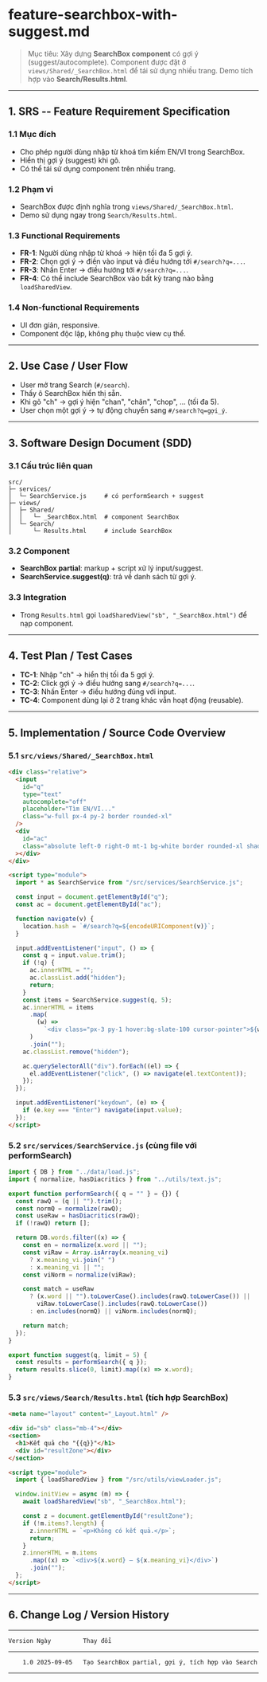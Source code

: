 # feature-searchbox-with-suggest.md

> Mục tiêu: Xây dựng **SearchBox component** có gợi ý
> (suggest/autocomplete). Component được đặt ở
> `views/Shared/_SearchBox.html` để tái sử dụng nhiều trang. Demo tích
> hợp vào **Search/Results.html**.

---

## 1. SRS -- Feature Requirement Specification

### 1.1 Mục đích

- Cho phép người dùng nhập từ khoá tìm kiếm EN/VI trong SearchBox.
- Hiển thị gợi ý (suggest) khi gõ.
- Có thể tái sử dụng component trên nhiều trang.

### 1.2 Phạm vi

- SearchBox được định nghĩa trong `views/Shared/_SearchBox.html`.
- Demo sử dụng ngay trong `Search/Results.html`.

### 1.3 Functional Requirements

- **FR-1**: Người dùng nhập từ khoá → hiện tối đa 5 gợi ý.
- **FR-2**: Chọn gợi ý → điền vào input và điều hướng tới
  `#/search?q=...`.
- **FR-3**: Nhấn Enter → điều hướng tới `#/search?q=...`.
- **FR-4**: Có thể include SearchBox vào bất kỳ trang nào bằng
  `loadSharedView`.

### 1.4 Non-functional Requirements

- UI đơn giản, responsive.
- Component độc lập, không phụ thuộc view cụ thể.

---

## 2. Use Case / User Flow

- User mở trang Search (`#/search`).
- Thấy ô SearchBox hiển thị sẵn.
- Khi gõ "ch" → gợi ý hiện "chan", "chân", "chop", ... (tối đa 5).
- User chọn một gợi ý → tự động chuyển sang `#/search?q=gợi_ý`.

---

## 3. Software Design Document (SDD)

### 3.1 Cấu trúc liên quan

    src/
    ├─ services/
    │  └─ SearchService.js     # có performSearch + suggest
    ├─ views/
    │  ├─ Shared/
    │  │   └─ _SearchBox.html  # component SearchBox
    │  └─ Search/
    │      └─ Results.html     # include SearchBox

### 3.2 Component

- **SearchBox partial**: markup + script xử lý input/suggest.
- **SearchService.suggest(q)**: trả về danh sách từ gợi ý.

### 3.3 Integration

- Trong `Results.html` gọi `loadSharedView("sb", "_SearchBox.html")`
  để nạp component.

---

## 4. Test Plan / Test Cases

- **TC-1**: Nhập "ch" → hiển thị tối đa 5 gợi ý.
- **TC-2**: Click gợi ý → điều hướng sang `#/search?q=...`.
- **TC-3**: Nhấn Enter → điều hướng đúng với input.
- **TC-4**: Component dùng lại ở 2 trang khác vẫn hoạt động
  (reusable).

---

## 5. Implementation / Source Code Overview

### 5.1 `src/views/Shared/_SearchBox.html`

```html
<div class="relative">
  <input
    id="q"
    type="text"
    autocomplete="off"
    placeholder="Tìm EN/VI..."
    class="w-full px-4 py-2 border rounded-xl"
  />
  <div
    id="ac"
    class="absolute left-0 right-0 mt-1 bg-white border rounded-xl shadow hidden"
  ></div>
</div>

<script type="module">
  import * as SearchService from "/src/services/SearchService.js";

  const input = document.getElementById("q");
  const ac = document.getElementById("ac");

  function navigate(v) {
    location.hash = `#/search?q=${encodeURIComponent(v)}`;
  }

  input.addEventListener("input", () => {
    const q = input.value.trim();
    if (!q) {
      ac.innerHTML = "";
      ac.classList.add("hidden");
      return;
    }
    const items = SearchService.suggest(q, 5);
    ac.innerHTML = items
      .map(
        (w) =>
          `<div class="px-3 py-1 hover:bg-slate-100 cursor-pointer">${w}</div>`
      )
      .join("");
    ac.classList.remove("hidden");

    ac.querySelectorAll("div").forEach((el) => {
      el.addEventListener("click", () => navigate(el.textContent));
    });
  });

  input.addEventListener("keydown", (e) => {
    if (e.key === "Enter") navigate(input.value);
  });
</script>
```

### 5.2 `src/services/SearchService.js` (cùng file với performSearch)

```js
import { DB } from "../data/load.js";
import { normalize, hasDiacritics } from "../utils/text.js";

export function performSearch({ q = "" } = {}) {
  const rawQ = (q || "").trim();
  const normQ = normalize(rawQ);
  const useRaw = hasDiacritics(rawQ);
  if (!rawQ) return [];

  return DB.words.filter((x) => {
    const en = normalize(x.word || "");
    const viRaw = Array.isArray(x.meaning_vi)
      ? x.meaning_vi.join(" ")
      : x.meaning_vi || "";
    const viNorm = normalize(viRaw);

    const match = useRaw
      ? (x.word || "").toLowerCase().includes(rawQ.toLowerCase()) ||
        viRaw.toLowerCase().includes(rawQ.toLowerCase())
      : en.includes(normQ) || viNorm.includes(normQ);

    return match;
  });
}

export function suggest(q, limit = 5) {
  const results = performSearch({ q });
  return results.slice(0, limit).map((x) => x.word);
}
```

### 5.3 `src/views/Search/Results.html` (tích hợp SearchBox)

```html
<meta name="layout" content="_Layout.html" />

<div id="sb" class="mb-4"></div>
<section>
  <h1>Kết quả cho "{{q}}"</h1>
  <div id="resultZone"></div>
</section>

<script type="module">
  import { loadSharedView } from "/src/utils/viewLoader.js";

  window.initView = async (m) => {
    await loadSharedView("sb", "_SearchBox.html");

    const z = document.getElementById("resultZone");
    if (!m.items?.length) {
      z.innerHTML = `<p>Không có kết quả.</p>`;
      return;
    }
    z.innerHTML = m.items
      .map((x) => `<div>${x.word} – ${x.meaning_vi}</div>`)
      .join("");
  };
</script>
```

---

## 6. Change Log / Version History

---

    Version Ngày         Thay đổi

---

        1.0 2025-09-05   Tạo SearchBox partial, gợi ý, tích hợp vào Search

---
